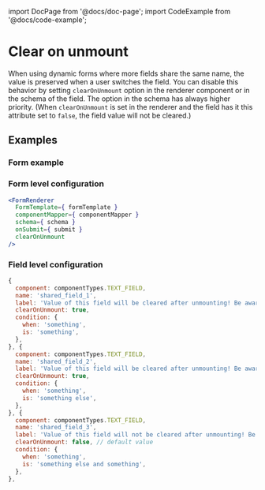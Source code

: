 import DocPage from '@docs/doc-page';
import CodeExample from '@docs/code-example';

<DocPage>

# Clear on unmount

When using dynamic forms where more fields share the same name, the value is preserved when a user switches the field. You can disable this behavior by setting 
`clearOnUnmount` option in the renderer component or in the schema of the field. The option in the schema has always higher priority. (When 
`clearOnUnmount` is set in the renderer and the field has it this attribute set to `false`, the field value will not be cleared.)

## Examples

### Form example

<CodeExample source="components/clear-on-unmount" mode="preview" />


### Form level configuration

```jsx
<FormRenderer
  FormTemplate={ formTemplate }
  componentMapper={ componentMapper }
  schema={ schema }
  onSubmit={ submit }
  clearOnUnmount
/>
```

### Field level configuration

```jsx
{
  component: componentTypes.TEXT_FIELD,
  name: 'shared_field_1',
  label: 'Value of this field will be cleared after unmounting! Be aware!',
  clearOnUnmount: true,
  condition: {
    when: 'something',
    is: 'something',
  },
}, {
  component: componentTypes.TEXT_FIELD,
  name: 'shared_field_2',
  label: 'Value of this field will be cleared after unmounting! Be aware!',
  clearOnUnmount: true,
  condition: {
    when: 'something',
    is: 'something else',
  },
}, {
  component: componentTypes.TEXT_FIELD,
  name: 'shared_field_3',
  label: 'Value of this field will not be cleared after unmounting! Be aware!',
  clearOnUnmount: false, // default value
  condition: {
    when: 'something',
    is: 'something else and something',
  },
},
```

</DocPage>
